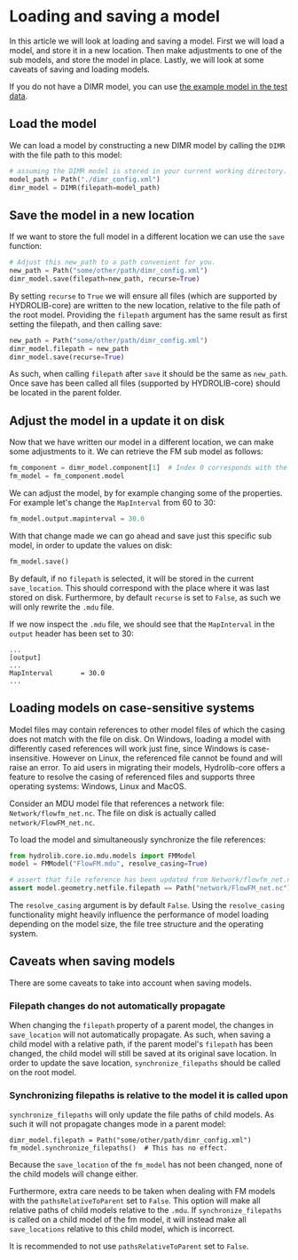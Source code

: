 # Loading and saving a model

In this article we will look at loading and saving a model. First we will load a model,
and store it in a new location. Then make adjustments to one of the sub models, and 
store the model in place. Lastly, we will look at some caveats of saving and loading
models.

If you do not have a DIMR model, you can use [the example model in the test data](https://github.com/Deltares/HYDROLIB-core/tree/main/tests/data/input/e02/c11_korte-woerden-1d/dimr_model).

## Load the model

We can load a model by constructing a new DIMR model by calling the `DIMR` with the
file path to this model:

```python
# assuming the DIMR model is stored in your current working directory.
model_path = Path("./dimr_config.xml")
dimr_model = DIMR(filepath=model_path)
```

## Save the model in a new location

If we want to store the full model in a different location we can use the `save` function:

```python
# Adjust this new_path to a path convenient for you.
new_path = Path("some/other/path/dimr_config.xml")  
dimr_model.save(filepath=new_path, recurse=True)
```

By setting `recurse` to `True` we will ensure all files (which are supported by HYDROLIB-core) 
are written to the new location, relative to the file path of the root model. 
Providing the `filepath` argument has the same result as first setting the filepath, and then
calling save:

```python
new_path = Path("some/other/path/dimr_config.xml")  
dimr_model.filepath = new_path
dimr_model.save(recurse=True)
```

As such, when calling `filepath` after `save` it should be the same as `new_path`.
Once save has been called all files (supported by HYDROLIB-core) should be located in the parent folder.

## Adjust the model in a update it on disk

Now that we have written our model in a different location, we can make some adjustments to it.
We can retrieve the FM sub model as follows:

```python
fm_component = dimr_model.component[1]  # Index 0 corresponds with the RRComponent.
fm_model = fm_component.model
```

We can adjust the model, by for example changing some of the properties. For example let's change the 
`MapInterval` from 60 to 30:

```python
fm_model.output.mapinterval = 30.0
```

With that change made we can go ahead and save just this specific sub model, in order to update the values on disk:

```python
fm_model.save()
```

By default, if no `filepath` is selected, it will be stored in the current `save_location`. This should 
correspond with the place where it was last stored on disk. Furthermore, by default `recurse` is set to 
`False`, as such we will only rewrite the `.mdu` file.

If we now inspect the `.mdu` file, we should see that the `MapInterval` in the `output` header has been set to 30:

```
...
[output]
...
MapInterval       = 30.0
...
```

## Loading models on case-sensitive systems
Model files may contain references to other model files of which the casing does not match with the file on disk. On Windows, loading a model with differently cased references will work just fine, since Windows is case-insensitive. However on Linux, the referenced file cannot be found and will raise an error. 
To aid users in migrating their models, Hydrolib-core offers a feature to resolve the casing of referenced files and supports three operating systems: Windows, Linux and MacOS.

Consider an MDU model file that references a network file: `Network/flowfm_net.nc`.
The file on disk is actually called `network/FlowFM_net.nc`.

To load the model and simultaneously synchronize the file references:

```python
from hydrolib.core.io.mdu.models import FMModel
model = FMModel("FlowFM.mdu", resolve_casing=True)

# assert that file reference has been updated from Network/flowfm_net.nc to network/FlowFM_net.nc
assert model.geometry.netfile.filepath == Path("network/FlowFM_net.nc")
```

The `resolve_casing` argument is by default `False`. Using the `resolve_casing` functionality might heavily influence the performance of model loading depending on the model size, the file tree structure and the operating system.

## Caveats when saving models

There are some caveats to take into account when saving models.

### Filepath changes do not automatically propagate

When changing the `filepath` property of a parent model, the changes in `save_location` will not
automatically propagate. As such, when saving a child model with a relative path, if the parent
model's `filepath` has been changed, the child model will still be saved at its original save location.
In order to update the save location, `synchronize_filepaths` should be called on the root model.

### Synchronizing filepaths is relative to the model it is called upon

`synchronize_filepaths` will only update the file paths of child models. As such it will not propagate
changes mode in a parent model:

```
dimr_model.filepath = Path("some/other/path/dimr_config.xml")
fm_model.synchronize_filepaths()  # This has no effect.
```

Because the `save_location` of the `fm_model` has not been changed, none of the child models will change either.

Furthermore, extra care needs to be taken when dealing with FM models with the `pathsRelativeToParent` set to 
`False`. This option will make all relative paths of child models relative to the `.mdu`. If `synchronize_filepaths` is called on a child model of the fm model, it will instead make all `save_locations` relative to this child model, which is incorrect.

It is recommended to not use `pathsRelativeToParent` set to `False`.
